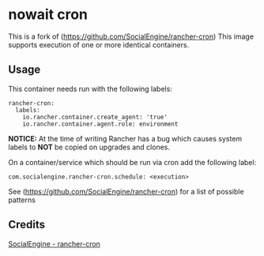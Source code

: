 # nowait cron

This is a fork of (https://github.com/SocialEngine/rancher-cron)
This image supports execution of one or more identical containers.

## Usage

This container needs run with the following labels:
```
rancher-cron:
  labels:
    io.rancher.container.create_agent: 'true'
    io.rancher.container.agent.role: environment
```

__NOTICE:__ At the time of writing Rancher has a bug which causes system labels to **NOT** be copied on upgrades and clones.

On a container/service which should be run via cron add the following label:
```
com.socialengine.rancher-cron.schedule: <execution>
```
See (https://github.com/SocialEngine/rancher-cron) for a list of possible patterns

## Credits

[SocialEngine - rancher-cron](https://github.com/SocialEngine/rancher-cron)

